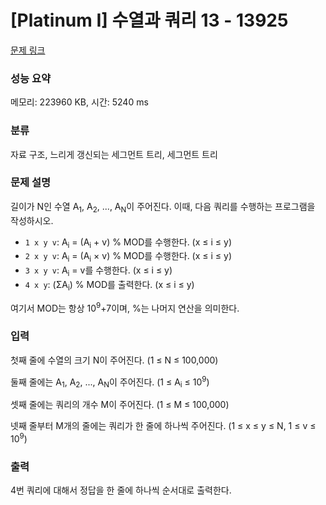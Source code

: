 # [Platinum I] 수열과 쿼리 13 - 13925 

[문제 링크](https://www.acmicpc.net/problem/13925) 

### 성능 요약

메모리: 223960 KB, 시간: 5240 ms

### 분류

자료 구조, 느리게 갱신되는 세그먼트 트리, 세그먼트 트리

### 문제 설명

<p>길이가 N인 수열 A<sub>1</sub>, A<sub>2</sub>, ..., A<sub>N</sub>이 주어진다. 이때, 다음 쿼리를 수행하는 프로그램을 작성하시오. </p>

<ul>
	<li><code>1 x y v</code>: A<sub>i</sub> = (A<sub>i</sub> + v) % MOD를 수행한다. (x ≤ i ≤ y)</li>
	<li><code>2 x y v</code>: A<sub>i</sub> = (A<sub>i</sub> × v) % MOD를 수행한다. (x ≤ i ≤ y)</li>
	<li><code>3 x y v</code>: A<sub>i</sub> = v를 수행한다. (x ≤ i ≤ y)</li>
	<li><code>4 x y</code>: (ΣA<sub>i</sub>) % MOD를 출력한다. (x ≤ i ≤ y)</li>
</ul>

<p>여기서 MOD는 항상 10<sup>9</sup>+7이며, %는 나머지 연산을 의미한다.</p>

### 입력 

 <p>첫째 줄에 수열의 크기 N이 주어진다. (1 ≤ N ≤ 100,000)</p>

<p>둘째 줄에는 A<sub>1</sub>, A<sub>2</sub>, ..., A<sub>N</sub>이 주어진다. (1 ≤ A<sub>i</sub> ≤ 10<sup>9</sup>)</p>

<p>셋째 줄에는 쿼리의 개수 M이 주어진다. (1 ≤ M ≤ 100,000)</p>

<p>넷째 줄부터 M개의 줄에는 쿼리가 한 줄에 하나씩 주어진다. (1 ≤ x ≤ y ≤ N, 1 ≤ v ≤ 10<sup>9</sup>)</p>

### 출력 

 <p>4번 쿼리에 대해서 정답을 한 줄에 하나씩 순서대로 출력한다.</p>

